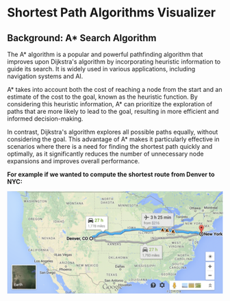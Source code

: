 # Shortest Path Algorithms Visualizer

## Background: A* Search Algorithm
The A* algorithm is a popular and powerful pathfinding algorithm that improves upon Dijkstra's algorithm by incorporating heuristic information to guide its search. It is widely used in various applications, including navigation systems and AI.

A* takes into account both the cost of reaching a node from the start and an estimate of the cost to the goal, known as the heuristic function. By considering this heuristic information, A* can prioritize the exploration of paths that are more likely to lead to the goal, resulting in more efficient and informed decision-making.

In contrast, Dijkstra's algorithm explores all possible paths equally, without considering the goal. This advantage of A* makes it particularly effective in scenarios where there is a need for finding the shortest path quickly and optimally, as it significantly reduces the number of unnecessary node expansions and improves overall performance.

**For example if we wanted to compute the shortest route from Denver to NYC:**


![alt text](https://github.com/zhijiazhang/sps-algorithms-visualizer/blob/main/pics/denverToNYC.png?raw=true)
